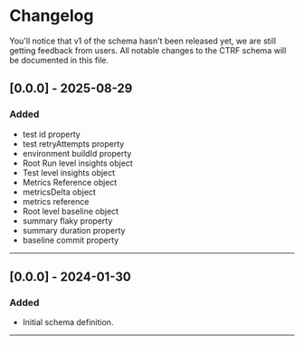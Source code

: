 # Changelog

You'll notice that v1 of the schema hasn't been released yet, we are still getting feedback from users. All notable changes to the CTRF schema will be documented in this file.

## [0.0.0] - 2025-08-29

### Added

- test id property
- test retryAttempts property
- environment buildId property
- Root Run level insights object
- Test level insights object
- Metrics Reference object
- metricsDelta object
- metrics reference
- Root level baseline object
- summary flaky property
- summary duration property
- baseline commit property

---

## [0.0.0] - 2024-01-30

### Added

- Initial schema definition.

---
